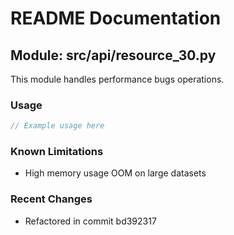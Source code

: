 # README Documentation

## Module: src/api/resource_30.py

This module handles performance bugs operations.

### Usage

```javascript
// Example usage here
```

### Known Limitations

- High memory usage OOM on large datasets

### Recent Changes

- Refactored in commit bd392317
